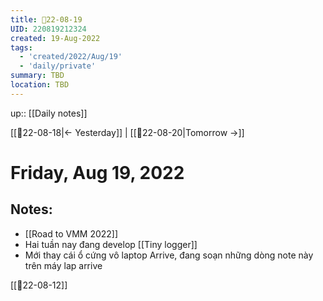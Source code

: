 ```yaml
---
title: 📝22-08-19
UID: 220819212324
created: 19-Aug-2022
tags:
  - 'created/2022/Aug/19'
  - 'daily/private'
summary: TBD
location: TBD
---
```


up:: [[Daily notes]]

[[📝22-08-18|<- Yesterday]] | [[📝22-08-20|Tomorrow ->]]
# Friday, Aug 19, 2022

## Notes:

- [[Road to VMM 2022]]
- Hai tuần nay đang develop [[Tiny logger]]
- Mới thay cái ổ cứng vô laptop Arrive, đang soạn những dòng note này trên máy lap arrive

[[📝22-08-12]]